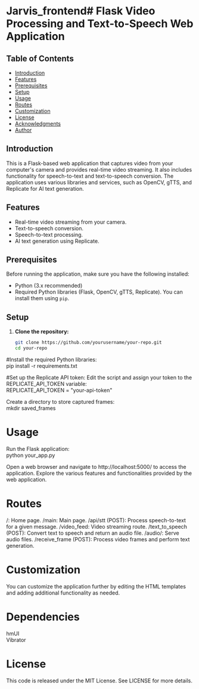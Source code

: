 # Jarvis_frontend# Flask Video Processing and Text-to-Speech Web Application

## Table of Contents
- [Introduction](#introduction)
- [Features](#features)
- [Prerequisites](#prerequisites)
- [Setup](#setup)
- [Usage](#usage)
- [Routes](#routes)
- [Customization](#customization)
- [License](#license)
- [Acknowledgments](#acknowledgments)
- [Author](#author)

## Introduction

This is a Flask-based web application that captures video from your computer's camera and provides real-time video streaming. It also includes functionality for speech-to-text and text-to-speech conversion. The application uses various libraries and services, such as OpenCV, gTTS, and Replicate for AI text generation.

## Features

- Real-time video streaming from your camera.
- Text-to-speech conversion.
- Speech-to-text processing.
- AI text generation using Replicate.

## Prerequisites

Before running the application, make sure you have the following installed:

- Python (3.x recommended)
- Required Python libraries (Flask, OpenCV, gTTS, Replicate). You can install them using `pip`.

## Setup

1. **Clone the repository:**

   ```bash
   git clone https://github.com/yourusername/your-repo.git
   cd your-repo
#Install the required Python libraries:<br>
  pip install -r requirements.txt

#Set up the Replicate API token:
Edit the script and assign your token to the REPLICATE_API_TOKEN variable:<br>
REPLICATE_API_TOKEN = "your-api-token"

Create a directory to store captured frames:<br>
  mkdir saved_frames

# Usage
Run the Flask application:<br>
  python your_app.py

Open a web browser and navigate to http://localhost:5000/ to access the application.
Explore the various features and functionalities provided by the web application.

# Routes

/: Home page.
/main: Main page.
/api/stt (POST): Process speech-to-text for a given message.
/video_feed: Video streaming route.
/text_to_speech (POST): Convert text to speech and return an audio file.
/audio/<filename>: Serve audio files.
/receive_frame (POST): Process video frames and perform text generation.


# Customization

You can customize the application further by editing the HTML templates and adding additional functionality as needed.

# Dependencies
hmUI<br>
Vibrator<br>

# License
This code is released under the MIT License. See LICENSE for more details.


